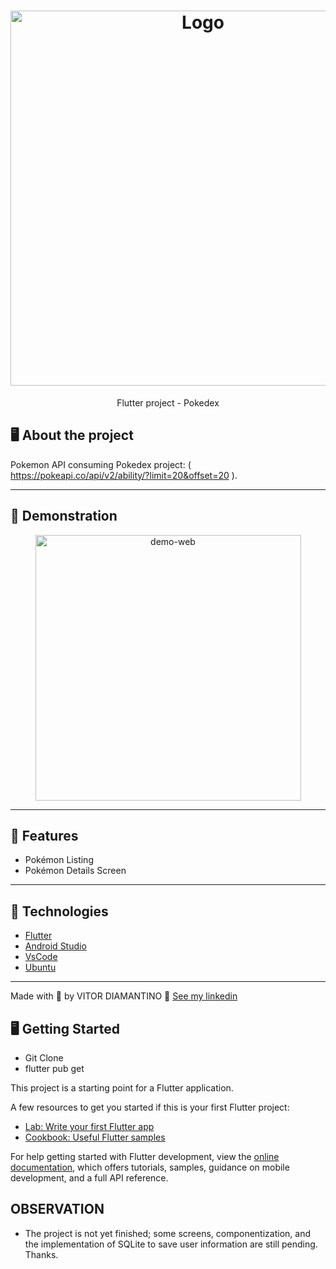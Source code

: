 <h1 align="center">
  <img alt="Logo" src="https://miro.medium.com/v2/resize:fit:4000/1*Zaty9dpItL2UsDofl3Cj0g.png" width="600px">
</h1>

<p align="center">Flutter project - Pokedex</p>

## 🖥️ About the project

Pokemon API consuming Pokedex project: ( https://pokeapi.co/api/v2/ability/?limit=20&offset=20 ).

---

## 🥳 Demonstration
<div align="center" >
  <img src="https://github.com/vsdiaman/pokemon/blob/main/Pokedex.gif" alt="demo-web" height="425">
</div>

---

## 🚀 Features

- Pokémon Listing
- Pokémon Details Screen

---

## 🚀 Technologies

- [Flutter](https://flutter.dev/)
- [Android Studio](https://www.android.com/intl/pt_br/)
- [VsCode](https://code.visualstudio.com/)
- [Ubuntu](https://ubuntu.com/)

---
Made with 💜 by VITOR DIAMANTINO 👋 [See my linkedin](https://www.linkedin.com/in/vitordiamantino/)
<br>

## 🖥️ Getting Started

- Git Clone
- flutter pub get

This project is a starting point for a Flutter application.

A few resources to get you started if this is your first Flutter project:

- [Lab: Write your first Flutter app](https://docs.flutter.dev/get-started/codelab)
- [Cookbook: Useful Flutter samples](https://docs.flutter.dev/cookbook)

For help getting started with Flutter development, view the
[online documentation](https://docs.flutter.dev/), which offers tutorials,
samples, guidance on mobile development, and a full API reference.

## OBSERVATION
- The project is not yet finished; some screens, componentization, and the implementation of SQLite to save user information are still pending. Thanks.
